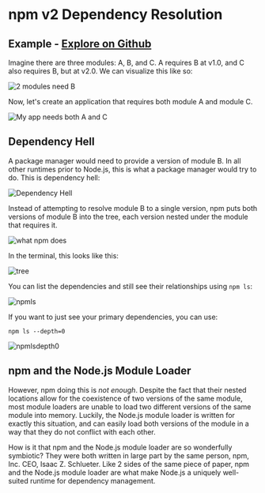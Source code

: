 <!--
title: 02 - npm v2
featured: true
-->

# npm v2 Dependency Resolution

## Example - <a class="button" href="https://github.com/ashleygwilliams/npm-sandbox/tree/master/npm2/example1">Explore on Github</a>

Imagine there are three modules: A, B, and C. A requires
B at v1.0, and C also requires B, but at v2.0. We can
visualize this like so:

![2 modules need B](/images/how-npm-works/deps1.png)

Now, let's create an application that requires both module
A and module C.

![My app needs both A and C](/images/how-npm-works/deps2.png)

## Dependency Hell

A package manager would need to provide a version of
module B. In all other runtimes prior to Node.js, this is
what a package manager would try to do. This is dependency hell:

![Dependency Hell](/images/how-npm-works/deps3.png)

Instead of attempting to resolve module B to a single version,
npm puts both versions of module B into the tree, each version
nested under the module that requires it.

![what npm does](/images/how-npm-works/deps4.png)


In the terminal, this looks like this:

![tree](/images/how-npm-works/tree.png)

You can list the dependencies and still see their relationships using
`npm ls`:

![npmls](/images/how-npm-works/npmls.png)

If you want to just see your primary dependencies, you can use:

```
npm ls --depth=0
```

![npmlsdepth0](/images/how-npm-works/npmlsdepth0.png)

## npm and the Node.js Module Loader

However, npm doing this is *not enough*. Despite the fact that
their nested locations allow for the coexistence of two versions
of the same module, most module loaders are unable to load two
different versions of the same module into memory. Luckily, the
Node.js module loader is written for exactly this situation, and
can easily load both versions of the module in a way that they do
not conflict with each other.

How is it that npm and the Node.js module loader are so wonderfully 
symbiotic? They were both written in large part by the same person,
npm, Inc. CEO, Isaac Z. Schlueter. Like 2 sides of the same piece of 
paper, npm and the Node.js module loader are what make Node.js
a uniquely well-suited runtime for dependency management.

